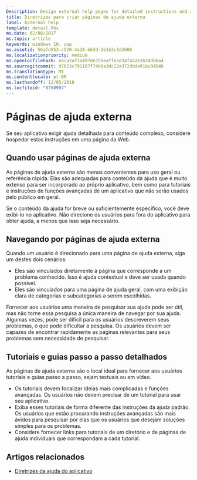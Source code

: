 ```yaml
---
Description: Design external help pages for detailed instructions and advice about your app.
title: Diretrizes para criar páginas de ajuda externa
label: External help
template: detail.hbs
ms.date: 02/08/2017
ms.topic: article
keywords: windows 10, uwp
ms.assetid: 56afd553-c520-4a28-b63d-2e1b3c1d3606
ms.localizationpriority: medium
ms.openlocfilehash: eaca2af3a497de75beaffe5d3af4a261b24d8ba4
ms.sourcegitcommit: d7613c791107f74b6a3dc12a372d9de916c0454b
ms.translationtype: MT
ms.contentlocale: pt-BR
ms.lasthandoff: 12/05/2018
ms.locfileid: "8750997"
---
```

# <a name="external-help-pages"></a>Páginas de ajuda externa



Se seu aplicativo exigir ajuda detalhada para conteúdo complexo, considere hospedar estas instruções em uma página da Web.

## <a name="when-to-use-external-help-pages"></a>Quando usar páginas de ajuda externa

As páginas de ajuda externa são menos convenientes para uso geral ou referência rápida. Elas são adequadas para conteúdo da ajuda que é muito extenso para ser incorporado ao próprio aplicativo, bem como para tutoriais e instruções de funções avançadas de um aplicativo que não serão usados pelo público em geral.

Se o conteúdo da ajuda for breve ou suficientemente específico, você deve exibi-lo no aplicativo. Não direcione os usuários para fora do aplicativo para obter ajuda, a menos que isso seja necessário.

## <a name="navigating-external-help-pages"></a>Navegando por páginas de ajuda externa

Quando um usuário é direcionado para uma página de ajuda externa, siga um destes dois cenários:
-   Eles são vinculados diretamente à página que corresponde a um problema conhecido. Isso é ajuda contextual e deve ser usada quando possível.
-   Eles são vinculados para uma página de ajuda geral, com uma exibição clara de categorias e subcategorias a serem escolhidas.

Fornecer aos usuários uma maneira de pesquisar sua ajuda pode ser útil, mas não torne essa pesquisa a única maneira de navegar por sua ajuda. Algumas vezes, pode ser difícil para os usuários descreverem seus problemas, o que pode dificultar a pesquisa. Os usuários devem ser capazes de encontrar rapidamente as páginas relevantes para seus problemas sem necessidade de pesquisar.

## <a name="tutorials-and-detailed-walkthroughs"></a>Tutoriais e guias passo a passo detalhados

As páginas de ajuda externa são o local ideal para fornecer aos usuários tutoriais e guias passo a passo, sejam textuais ou em vídeo.
-   Os tutoriais devem focalizar ideias mais complicadas e funções avançadas. Os usuários não devem precisar de um tutorial para usar seu aplicativo.
-   Exiba esses tutoriais de forma diferente das instruções da ajuda padrão. Os usuários que estão procurando instruções avançadas são mais ávidos para pesquisar por elas que os usuários que desejam soluções simples para os problemas.
-   Considere fornecer links para tutoriais de um diretório e de páginas de ajuda individuais que correspondam a cada tutorial.

## <a name="related-articles"></a>Artigos relacionados

* [Diretrizes da ajuda do aplicativo](guidelines-for-app-help.md)
